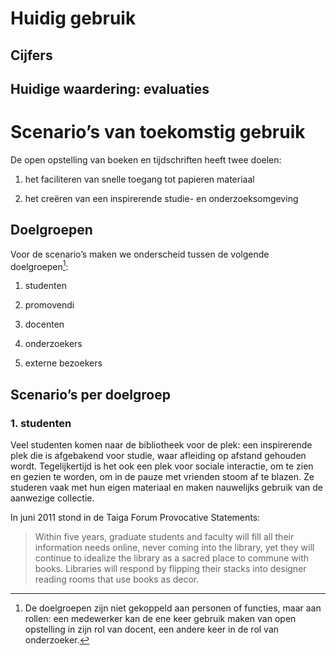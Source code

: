 # Huidig gebruik #

## Cijfers ##

## Huidige waardering: evaluaties ##

# Scenario’s van toekomstig gebruik #

De open opstelling van boeken en tijdschriften heeft twee doelen:

1. het faciliteren van snelle toegang tot papieren materiaal

2. het creëren van een inspirerende studie- en onderzoeksomgeving

## Doelgroepen ##

Voor de scenario’s maken we onderscheid tussen de volgende doelgroepen[^rol]:

1. studenten

2. promovendi

3. docenten

4. onderzoekers

5. externe bezoekers

## Scenario’s per doelgroep ##

### 1. studenten ###

Veel studenten komen naar de bibliotheek voor de plek: een inspirerende plek die is afgebakend voor studie, waar afleiding  op afstand gehouden wordt. Tegelijkertijd is het ook een plek voor sociale interactie, om te zien en gezien te worden, om in de pauze met vrienden stoom af te blazen. Ze studeren vaak met hun eigen materiaal en maken nauwelijks gebruik van de aanwezige collectie.

In juni 2011 stond in de Taiga Forum Provocative Statements:

> Within five years, graduate students and faculty will fill all their information needs online, never coming into the library, yet they will continue to idealize the library as a sacred place to commune with books. Libraries will respond by flipping their stacks into designer reading rooms that use books as decor.

[^rol]:  De doelgroepen zijn niet gekoppeld aan personen of functies, maar aan rollen: een medewerker kan de ene keer gebruik maken van open opstelling in zijn rol van docent, een andere keer in de rol van onderzoeker.